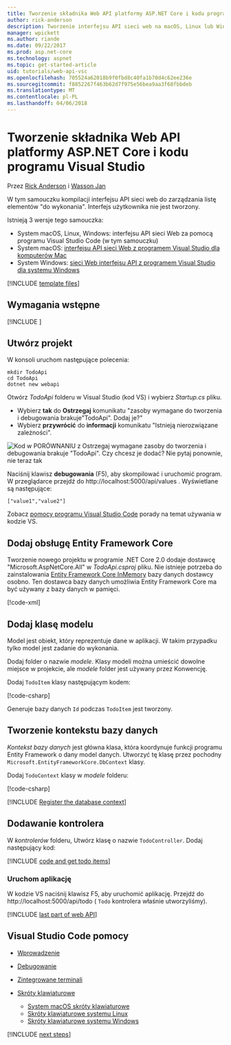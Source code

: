```yaml
---
title: Tworzenie składnika Web API platformy ASP.NET Core i kodu programu Visual Studio
author: rick-anderson
description: Tworzenie interfejsu API sieci web na macOS, Linux lub Windows z platformy ASP.NET Core MVC i Visual Studio Code
manager: wpickett
ms.author: riande
ms.date: 09/22/2017
ms.prod: asp.net-core
ms.technology: aspnet
ms.topic: get-started-article
uid: tutorials/web-api-vsc
ms.openlocfilehash: 705524a62018b9f0fbd8c40fa1b70d4c62ee236e
ms.sourcegitcommit: f8852267f463b62d7f975e56bea9aa3f68fbbdeb
ms.translationtype: MT
ms.contentlocale: pl-PL
ms.lasthandoff: 04/06/2018
---
```

# <a name="create-a-web-api-with-aspnet-core-and-visual-studio-code"></a>Tworzenie składnika Web API platformy ASP.NET Core i kodu programu Visual Studio

Przez [Rick Anderson](https://twitter.com/RickAndMSFT) i [Wasson Jan](https://github.com/mikewasson)

W tym samouczku kompilacji interfejsu API sieci web do zarządzania listę elementów "do wykonania". Interfejs użytkownika nie jest tworzony.

Istnieją 3 wersje tego samouczka:

* System macOS, Linux, Windows: interfejsu API sieci Web za pomocą programu Visual Studio Code (w tym samouczku)
* System macOS: [interfejsu API sieci Web z programem Visual Studio dla komputerów Mac](xref:tutorials/first-web-api-mac)
* System Windows: [sieci Web interfejsu API z programem Visual Studio dla systemu Windows](xref:tutorials/first-web-api)

<!-- WARNING: The code AND images in this doc are used by uid: tutorials/web-api-vsc, tutorials/first-web-api-mac and tutorials/first-web-api. If you change any code/images in this tutorial, update uid: tutorials/web-api-vsc -->

[!INCLUDE [template files](../includes/webApi/intro.md)]

## <a name="prerequisites"></a>Wymagania wstępne

[!INCLUDE [](~/includes/net-core-prereqs-vscode.md)]

## <a name="create-the-project"></a>Utwórz projekt

W konsoli uruchom następujące polecenia:

```console
mkdir TodoApi
cd TodoApi
dotnet new webapi
```

Otwórz *TodoApi* folderu w Visual Studio (kod VS) i wybierz *Startup.cs* pliku.

- Wybierz **tak** do **Ostrzegaj** komunikatu "zasoby wymagane do tworzenia i debugowania brakuje"TodoApi". Dodaj je?"
- Wybierz **przywrócić** do **informacji** komunikatu "Istnieją nierozwiązane zależności".

<!-- uid: tutorials/first-mvc-app-xplat/start-mvc uses the pic below. If you change it, make sure it's consistent -->

![Kod w PORÓWNANIU z Ostrzegaj wymagane zasoby do tworzenia i debugowania brakuje "TodoApi". Czy chcesz je dodać? Nie pytaj ponownie, nie teraz tak](web-api-vsc/_static/vsc_restore.png)

Naciśnij klawisz **debugowania** (F5), aby skompilować i uruchomić program. W przeglądarce przejdź do http://localhost:5000/api/values . Wyświetlane są następujące:

`["value1","value2"]`

Zobacz [pomocy programu Visual Studio Code](#visual-studio-code-help) porady na temat używania w kodzie VS.

## <a name="add-support-for-entity-framework-core"></a>Dodaj obsługę Entity Framework Core

Tworzenie nowego projektu w programie .NET Core 2.0 dodaje dostawcę "Microsoft.AspNetCore.All" w *TodoApi.csproj* pliku. Nie istnieje potrzeba do zainstalowania [Entity Framework Core InMemory](https://docs.microsoft.com/ef/core/providers/in-memory/) bazy danych dostawcy osobno. Ten dostawca bazy danych umożliwia Entity Framework Core ma być używany z bazy danych w pamięci.

[!code-xml[](web-api-vsc/sample/TodoApi/TodoApi.csproj?highlight=12)]

## <a name="add-a-model-class"></a>Dodaj klasę modelu

Model jest obiekt, który reprezentuje dane w aplikacji. W takim przypadku tylko model jest zadanie do wykonania.

Dodaj folder o nazwie *modele*. Klasy modeli można umieścić dowolne miejsce w projekcie, ale *modele* folder jest używany przez Konwencję.

Dodaj `TodoItem` klasy następującym kodem:

[!code-csharp[](first-web-api/sample/TodoApi/Models/TodoItem.cs)]

Generuje bazy danych `Id` podczas `TodoItem` jest tworzony.

## <a name="create-the-database-context"></a>Tworzenie kontekstu bazy danych

*Kontekst bazy danych* jest główna klasa, która koordynuje funkcji programu Entity Framework o dany model danych. Utworzyć tę klasę przez pochodny `Microsoft.EntityFrameworkCore.DbContext` klasy.

Dodaj `TodoContext` klasy w *modele* folderu:

[!code-csharp[](first-web-api/sample/TodoApi/Models/TodoContext.cs)]

[!INCLUDE [Register the database context](../includes/webApi/register_dbContext.md)]

## <a name="add-a-controller"></a>Dodawanie kontrolera

W *kontrolerów* folderu, Utwórz klasę o nazwie `TodoController`. Dodaj następujący kod:

[!INCLUDE [code and get todo items](../includes/webApi/getTodoItems.md)]

### <a name="launch-the-app"></a>Uruchom aplikację

W kodzie VS naciśnij klawisz F5, aby uruchomić aplikację. Przejdź do http://localhost:5000/api/todo ( `Todo` kontrolera właśnie utworzyliśmy).

[!INCLUDE [last part of web API](../includes/webApi/end.md)]

## <a name="visual-studio-code-help"></a>Visual Studio Code pomocy

- [Wprowadzenie](https://code.visualstudio.com/docs)
- [Debugowanie](https://code.visualstudio.com/docs/editor/debugging)
- [Zintegrowane terminali](https://code.visualstudio.com/docs/editor/integrated-terminal)
- [Skróty klawiaturowe](https://code.visualstudio.com/docs/getstarted/keybindings#_keyboard-shortcuts-reference)

  - [System macOS skróty klawiaturowe](https://code.visualstudio.com/shortcuts/keyboard-shortcuts-macos.pdf)
  - [Skróty klawiaturowe systemu Linux](https://code.visualstudio.com/shortcuts/keyboard-shortcuts-linux.pdf)
  - [Skróty klawiaturowe systemu Windows](https://code.visualstudio.com/shortcuts/keyboard-shortcuts-windows.pdf)

[!INCLUDE [next steps](../includes/webApi/next.md)]

